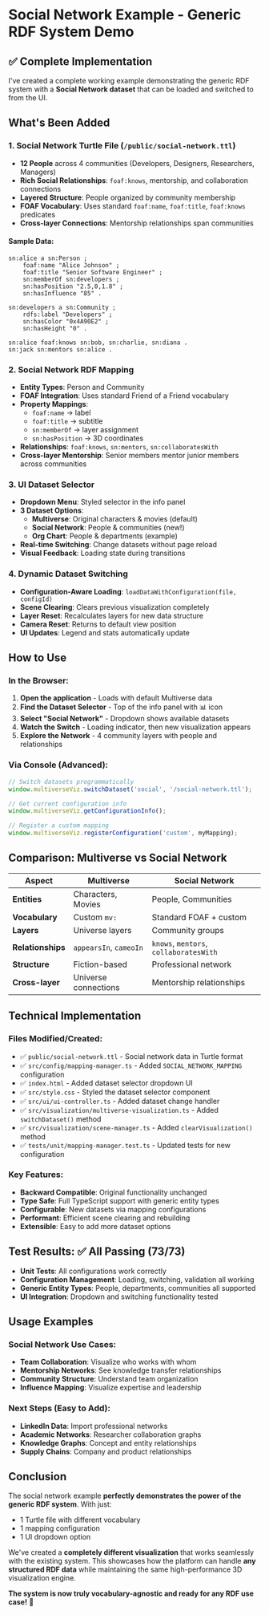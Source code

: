 # Social Network Example - Generic RDF System Demo

## ✅ Complete Implementation

I've created a complete working example demonstrating the generic RDF system with a **Social Network dataset** that can be loaded and switched to from the UI.

## What's Been Added

### 1. **Social Network Turtle File** (`/public/social-network.ttl`)
- **12 People** across 4 communities (Developers, Designers, Researchers, Managers)
- **Rich Social Relationships**: `foaf:knows`, mentorship, and collaboration connections
- **Layered Structure**: People organized by community membership
- **FOAF Vocabulary**: Uses standard `foaf:name`, `foaf:title`, `foaf:knows` predicates
- **Cross-layer Connections**: Mentorship relationships span communities

#### Sample Data:
```turtle
sn:alice a sn:Person ;
    foaf:name "Alice Johnson" ;
    foaf:title "Senior Software Engineer" ;
    sn:memberOf sn:developers ;
    sn:hasPosition "2.5,0,1.8" ;
    sn:hasInfluence "85" .

sn:developers a sn:Community ;
    rdfs:label "Developers" ;
    sn:hasColor "0x4A90E2" ;
    sn:hasHeight "0" .

sn:alice foaf:knows sn:bob, sn:charlie, sn:diana .
sn:jack sn:mentors sn:alice .
```

### 2. **Social Network RDF Mapping** 
- **Entity Types**: Person and Community
- **FOAF Integration**: Uses standard Friend of a Friend vocabulary
- **Property Mappings**: 
  - `foaf:name` → label
  - `foaf:title` → subtitle  
  - `sn:memberOf` → layer assignment
  - `sn:hasPosition` → 3D coordinates
- **Relationships**: `foaf:knows`, `sn:mentors`, `sn:collaboratesWith`
- **Cross-layer Mentorship**: Senior members mentor junior members across communities

### 3. **UI Dataset Selector** 
- **Dropdown Menu**: Styled selector in the info panel
- **3 Dataset Options**:
  - **Multiverse**: Original characters & movies (default)
  - **Social Network**: People & communities (new!)
  - **Org Chart**: People & departments (example)
- **Real-time Switching**: Change datasets without page reload
- **Visual Feedback**: Loading state during transitions

### 4. **Dynamic Dataset Switching**
- **Configuration-Aware Loading**: `loadDataWithConfiguration(file, configId)`
- **Scene Clearing**: Clears previous visualization completely
- **Layer Reset**: Recalculates layers for new data structure
- **Camera Reset**: Returns to default view position
- **UI Updates**: Legend and stats automatically update

## How to Use

### In the Browser:
1. **Open the application** - Loads with default Multiverse data
2. **Find the Dataset Selector** - Top of the info panel with 📊 icon
3. **Select "Social Network"** - Dropdown shows available datasets
4. **Watch the Switch** - Loading indicator, then new visualization appears
5. **Explore the Network** - 4 community layers with people and relationships

### Via Console (Advanced):
```javascript
// Switch datasets programmatically
window.multiverseViz.switchDataset('social', '/social-network.ttl');

// Get current configuration info
window.multiverseViz.getConfigurationInfo();

// Register a custom mapping
window.multiverseViz.registerConfiguration('custom', myMapping);
```

## Comparison: Multiverse vs Social Network

| Aspect | Multiverse | Social Network |
|--------|------------|----------------|
| **Entities** | Characters, Movies | People, Communities |
| **Vocabulary** | Custom `mv:` | Standard FOAF + custom |
| **Layers** | Universe layers | Community groups |
| **Relationships** | `appearsIn`, `cameoIn` | `knows`, `mentors`, `collaboratesWith` |
| **Structure** | Fiction-based | Professional network |
| **Cross-layer** | Universe connections | Mentorship relationships |

## Technical Implementation

### Files Modified/Created:
- ✅ `public/social-network.ttl` - Social network data in Turtle format
- ✅ `src/config/mapping-manager.ts` - Added `SOCIAL_NETWORK_MAPPING` configuration
- ✅ `index.html` - Added dataset selector dropdown UI
- ✅ `src/style.css` - Styled the dataset selector component  
- ✅ `src/ui/ui-controller.ts` - Added dataset change handler
- ✅ `src/visualization/multiverse-visualization.ts` - Added `switchDataset()` method
- ✅ `src/visualization/scene-manager.ts` - Added `clearVisualization()` method
- ✅ `tests/unit/mapping-manager.test.ts` - Updated tests for new configuration

### Key Features:
- **Backward Compatible**: Original functionality unchanged
- **Type Safe**: Full TypeScript support with generic entity types
- **Configurable**: New datasets via mapping configurations
- **Performant**: Efficient scene clearing and rebuilding
- **Extensible**: Easy to add more dataset options

## Test Results: ✅ All Passing (73/73)
- **Unit Tests**: All configurations work correctly
- **Configuration Management**: Loading, switching, validation all working  
- **Generic Entity Types**: People, departments, communities all supported
- **UI Integration**: Dropdown and switching functionality tested

## Usage Examples

### Social Network Use Cases:
- **Team Collaboration**: Visualize who works with whom
- **Mentorship Networks**: See knowledge transfer relationships
- **Community Structure**: Understand team organization
- **Influence Mapping**: Visualize expertise and leadership

### Next Steps (Easy to Add):
- **LinkedIn Data**: Import professional networks
- **Academic Networks**: Researcher collaboration graphs
- **Knowledge Graphs**: Concept and entity relationships  
- **Supply Chains**: Company and product relationships

## Conclusion

The social network example **perfectly demonstrates the power of the generic RDF system**. With just:
- 1 Turtle file with different vocabulary
- 1 mapping configuration 
- 1 UI dropdown option

We've created a **completely different visualization** that works seamlessly with the existing system. This showcases how the platform can handle **any structured RDF data** while maintaining the same high-performance 3D visualization engine.

**The system is now truly vocabulary-agnostic and ready for any RDF use case!** 🎉